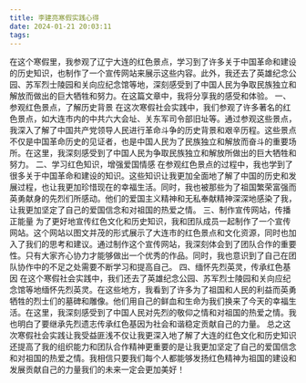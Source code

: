 ```yaml
---
title: 李建亮寒假实践心得
date: 2024-01-21 20:03:11
tags:
---
```

在这个寒假里，我参观了辽宁大连的红色景点，学习到了许多关于中国革命和建设的历史知识，也制作了一个宣传网站来展示这些内容。此外，我还去了英雄纪念公园、苏军烈士陵园和关向应纪念馆等地，深刻感受到了中国人民为争取民族独立和解放而做出的巨大牺牲和努力。在这篇文章中，我将分享我的感受和体验。
一、参观红色景点，了解历史背景
在这次寒假社会实践中，我们参观了许多著名的红色景点，如大连市内的中共六大会址、关东军司令部旧址等。通过参观这些景点，我深入了解了中国共产党领导人民进行革命斗争的历史背景和艰辛历程。这些景点不仅是中国革命历史的见证者，也是中国人民为了民族独立和解放而奋斗的重要场所。在这里，我深刻感受到了中国人民为争取民族独立和解放所做出的巨大牺牲和努力。
二、学习红色知识，增强爱国情感
在参观红色景点的过程中，我也学到了很多关于中国革命和建设的知识。这些知识让我更加全面地了解了中国的历史和发展过程，也让我更加珍惜现在的幸福生活。同时，我也被那些为了祖国繁荣富强而英勇献身的先烈们所感动。他们的爱国主义精神和无私奉献精神深深地感染了我，让我更加坚定了自己的爱国信念和对祖国的热爱之情。
三、制作宣传网站，传播正能量
为了更好地宣传红色文化和历史知识，我和团队成员一起制作了一个宣传网站。这个网站以图文并茂的形式展示了大连市的红色景点和文化资源，同时也加入了我们的思考和建议。通过制作这个宣传网站，我深刻体会到了团队合作的重要性。只有大家齐心协力才能够做出一个优秀的作品。同时，我也意识到了自己在团队协作中的不足之处需要不断学习和提高自己。
四、缅怀先烈英灵，传承红色基因
在这个寒假社会实践中，我们还去了英雄纪念公园、苏军烈士陵园和关向应纪念馆等地缅怀先烈英灵。在这些地方，我看到了许多为了祖国和人民的利益而英勇牺牲的烈士们的墓碑和雕像。他们用自己的鲜血和生命为我们换来了今天的幸福生活。在这里，我深刻感受到了中国人民对先烈的敬仰之情和对祖国的热爱之情。我也明白了要继承先烈遗志传承红色基因为社会和谐稳定贡献自己的力量。
总之这次寒假社会实践让我受益匪浅不仅让我更深入地了解了大连的红色文化和历史知识还提高了我的组织能力和团队合作精神更重要的是让我更加坚定了自己的爱国信念和对祖国的热爱之情。我相信只要我们每个人都能够发扬红色精神为祖国的建设和发展贡献自己的力量我们的未来一定会更加美好！